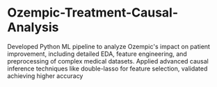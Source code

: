 # Ozempic-Treatment-Causal-Analysis
Developed Python ML pipeline to analyze Ozempic's impact on patient improvement, including detailed EDA, feature engineering, and preprocessing of complex medical datasets. Applied advanced causal inference techniques like double-lasso for feature selection, validated achieving higher accuracy
